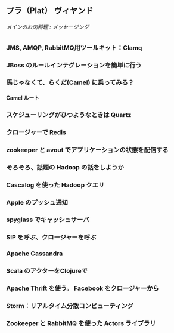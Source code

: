 ## プラ（Plat） ヴィヤンド 
###### メインのお肉料理 : メッセージング

### JMS, AMQP, RabbitMQ用ツールキット：Clamq 
### JBoss のルールインテグレーションを簡単に行う
### 馬じゃなくて、らくだ(Camel) に乗ってみる？
#### Camel ルート
### スケジューリングがひつようなときは Quartz
### クロージャーで Redis
### zookeeper と avout でアプリケーションの状態を配信する
### そろそろ、話題の Hadoop の話をしようか
### Cascalog を使った Hadoop クエリ
### Apple のプッシュ通知
### spyglass でキャッシュサーバ
### SIP を呼ぶ、クロージャーを呼ぶ
### Apache Cassandra 
### Scala のアクターをClojureで
### Apache Thrift を使う。 Facebook をクロージャーから
### Storm：リアルタイム分散コンピューティング
### Zookeeper と RabbitMQ を使った Actors ライブラリ